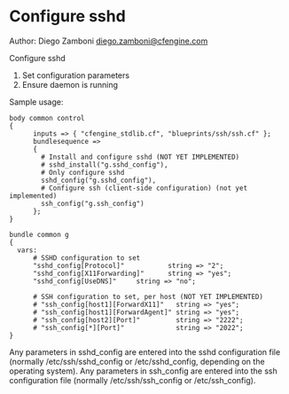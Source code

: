 # Configure sshd

Author: Diego Zamboni <diego.zamboni@cfengine.com>

Configure sshd
1. Set configuration parameters
2. Ensure daemon is running

Sample usage:

    body common control
    {
          inputs => { "cfengine_stdlib.cf", "blueprints/ssh/ssh.cf" };
          bundlesequence =>
          { 
            # Install and configure sshd (NOT YET IMPLEMENTED)
            # sshd_install("g.sshd_config"),
            # Only configure sshd
            sshd_config("g.sshd_config"),
            # Configure ssh (client-side configuration) (not yet implemented)
            ssh_config("g.ssh_config")
          };
    }
    
    bundle common g
    {
      vars:
          # SSHD configuration to set
          "sshd_config[Protocol]"           string => "2";
          "sshd_config[X11Forwarding]"      string => "yes";
          "sshd_config[UseDNS]"		string => "no";
    
          # SSH configuration to set, per host (NOT YET IMPLEMENTED)
          # "ssh_config[host1][ForwardX11]"   string => "yes";
          # "ssh_config[host1][ForwardAgent]" string => "yes";
          # "ssh_config[host2][Port]"         string => "2222";
          # "ssh_config[*][Port]"             string => "2022";
    }

Any parameters in sshd_config are entered into the sshd configuration
file (normally /etc/ssh/sshd_config or /etc/sshd_config, depending
on the operating system). Any parameters in ssh_config are entered into
the ssh configuration file (normally /etc/ssh/ssh_config or /etc/ssh_config).
